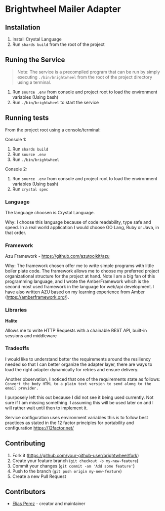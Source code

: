 # Brightwheel Mailer Adapter

## Installation

1. Install Crystal Language
2. Run `shards build` from the root of the project

## Runing the Service

> Note: The service is a precompiled program that can be run by simply executing `./bin/brightwheel` from the root of the project directory using a terminal.

1. Run `source .env` from console and project root to load the environment
   variables (Using bash)
2. Run `./bin/brightwheel` to start the service

## Running tests

From the project root using a console/terminal:

Console 1:

1. Run `shards build`
2. Run `source .env`
3. Run `./bin/brightwheel`

Console 2:

1. Run `source .env` from console and project root to load the environment
   variables (Using bash)
2. Run `crystal spec`

### Language

The language choosen is Crystal Language.

Why: I choose this language because of code readability, type safe and speed. In a
real world application I would choose GO Lang, Ruby or Java, in that order.

### Framework

Azu Framework - https://github.com/azutoolkit/azu

Why: The framework chosen offer me to write simple programs with little boiler plate code. The framework allows me to choose my preferred project organizational structure for the project at hand. Note I am a big fan of this programming language, and I wrote the AmberFramework which is the second most used framework in the language for web/api development. I have also written AZU based on my learning experience from Amber (https://amberframework.org/).

### Libraries

**Halite**

Allows me to write HTTP Requests with a chainable REST API, built-in sessions and middleware

### Tradeoffs

I would like to understand better the requirements around the resiliency needed
so that I can better organize the adapter layer, there are ways to load the right
adapter dynamically for retries and ensure delivery.

Another observation, I noticed that one of the requirements state as follows:
`Convert the body HTML to a plain text version to send along to the email provider.`

I purposely left this out because I did not see it being used currently. Not sure if I am missing something. I assuming this will be used later on and I will rather
wait until then to implement it.

Service configuration uses environment variables this is to follow best practices as stated in the 12 factor principles for portability and configuration https://12factor.net/

## Contributing

1. Fork it (<https://github.com/your-github-user/brightwheel/fork>)
2. Create your feature branch (`git checkout -b my-new-feature`)
3. Commit your changes (`git commit -am 'Add some feature'`)
4. Push to the branch (`git push origin my-new-feature`)
5. Create a new Pull Request

## Contributors

- [Elias Perez](https://github.com/your-github-user) - creator and maintainer

